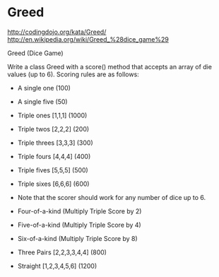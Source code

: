 # Greed
http://codingdojo.org/kata/Greed/
http://en.wikipedia.org/wiki/Greed_%28dice_game%29

Greed (Dice Game)

Write a class Greed with a score() method that accepts an array of die values (up to 6). Scoring rules are as follows:

- A single one (100)
- A single five (50)
- Triple ones [1,1,1] (1000)
- Triple twos [2,2,2] (200)
- Triple threes [3,3,3] (300)
- Triple fours [4,4,4] (400)
- Triple fives [5,5,5] (500)
- Triple sixes [6,6,6] (600)
- Note that the scorer should work for any number of dice up to 6.

- Four-of-a-kind (Multiply Triple Score by 2)
- Five-of-a-kind (Multiply Triple Score by 4)
- Six-of-a-kind (Multiply Triple Score by 8)

- Three Pairs [2,2,3,3,4,4] (800)

- Straight [1,2,3,4,5,6] (1200)

